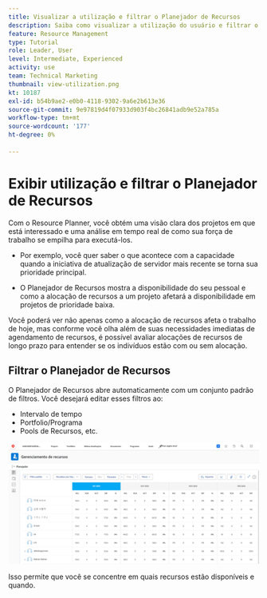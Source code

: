 ```yaml
---
title: Visualizar a utilização e filtrar o Planejador de Recursos
description: Saiba como visualizar a utilização do usuário e filtrar o Planejador de Recursos.
feature: Resource Management
type: Tutorial
role: Leader, User
level: Intermediate, Experienced
activity: use
team: Technical Marketing
thumbnail: view-utilization.png
kt: 10187
exl-id: b54b9ae2-e0b0-4118-9302-9a6e2b613e36
source-git-commit: 9e97819d4f07933d903f4bc26841adb9e52a785a
workflow-type: tm+mt
source-wordcount: '177'
ht-degree: 0%

---
```


# Exibir utilização e filtrar o Planejador de Recursos

Com o Resource Planner, você obtém uma visão clara dos projetos em que está interessado e uma análise em tempo real de como sua força de trabalho se empilha para executá-los.

* Por exemplo, você quer saber o que acontece com a capacidade quando a iniciativa de atualização de servidor mais recente se torna sua prioridade principal.

* O Planejador de Recursos mostra a disponibilidade do seu pessoal e como a alocação de recursos a um projeto afetará a disponibilidade em projetos de prioridade baixa.


Você poderá ver não apenas como a alocação de recursos afeta o trabalho de hoje, mas conforme você olha além de suas necessidades imediatas de agendamento de recursos, é possível avaliar alocações de recursos de longo prazo para entender se os indivíduos estão com ou sem alocação.

## Filtrar o Planejador de Recursos

O Planejador de Recursos abre automaticamente com um conjunto padrão de filtros. Você desejará editar esses filtros ao:

* Intervalo de tempo
* Portfolio/Programa
* Pools de Recursos, etc.

![filtro do planejador de recursos](assets/TRP01.png)

Isso permite que você se concentre em quais recursos estão disponíveis e quando.
